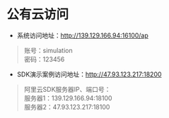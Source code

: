 # 公有云访问
- 系统访问地址：http://139.129.166.94:16100/ap  
> 账号：simulation  
> 密码：123456  
- SDK演示案例访问地址：http://47.93.123.217:18200  
> 阿里云SDK服务器IP、端口号：  
>   服务器1：139.129.166.94:18100  
>   服务器2：47.93.123.217:18100

